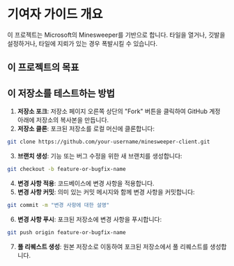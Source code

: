 # 기여자 가이드 개요
이 프로젝트는 Microsoft의 Minesweeper를 기반으로 합니다.
타일을 열거나, 깃발을 설정하거나, 타일에 지뢰가 있는 경우 폭발시킬 수 있습니다.

## 이 프로젝트의 목표

## 이 저장소를 테스트하는 방법

1. **저장소 포크**: 저장소 페이지 오른쪽 상단의 "Fork" 버튼을 클릭하여 GitHub 계정 아래에 저장소의 복사본을 만듭니다.
2. **저장소 클론**: 포크된 저장소를 로컬 머신에 클론합니다:
  ```bash
  git clone https://github.com/your-username/minesweeper-client.git
  ```
3. **브랜치 생성**: 기능 또는 버그 수정을 위한 새 브랜치를 생성합니다:
  ```bash
  git checkout -b feature-or-bugfix-name
  ```
4. **변경 사항 적용**: 코드베이스에 변경 사항을 적용합니다.
5. **변경 사항 커밋**: 의미 있는 커밋 메시지와 함께 변경 사항을 커밋합니다:
  ```bash
  git commit -m "변경 사항에 대한 설명"
  ```
6. **변경 사항 푸시**: 포크된 저장소에 변경 사항을 푸시합니다:
  ```bash
  git push origin feature-or-bugfix-name
  ```
7. **풀 리퀘스트 생성**: 원본 저장소로 이동하여 포크된 저장소에서 풀 리퀘스트를 생성합니다.
